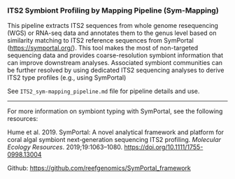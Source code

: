 ### ITS2 Symbiont Profiling by Mapping Pipeline (Sym-Mapping)

This pipeline extracts ITS2 sequences from whole genome resequencing (WGS) or RNA-seq data and annotates them to the genus level based on similarity matching to ITS2 reference sequences from SymPortal (https://symportal.org/). This tool makes the most of non-targeted sequencing data and provides coarse-resolution symbiont information that can improve downstream analyses. Associated symbiont communities can be further resolved by using dedicated ITS2 sequencing analyses to derive ITS2 type profiles (e.g., using SymPortal)

See `ITS2_sym-mapping_pipeline.md` file for pipeline details and use.


---
For more information on symbiont typing with SymPortal, see the following resources:

Hume et al. 2019. SymPortal: A novel analytical framework and platform for coral algal symbiont next‐generation sequencing ITS2 profiling. _Molecular Ecology Resources_. 2019;19:1063–1080. https://doi.org/10.1111/1755-0998.13004

Github: https://github.com/reefgenomics/SymPortal_framework
